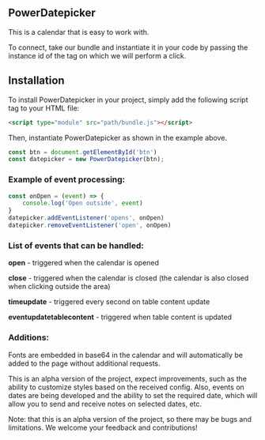 ## PowerDatepicker

This is a calendar that is easy to work with.

To connect, take our bundle and instantiate it in your code by passing the instance id of the tag on which we will perform a click.

## Installation
To install PowerDatepicker in your project, simply add the following script tag to your HTML file:

```html
<script type="module" src="path/bundle.js"></script>
```

Then, instantiate PowerDatepicker as shown in the example above.

```javascript
const btn = document.getElementById('btn')
const datepicker = new PowerDatepicker(btn);
```

### Example of event processing:
```javascript
const onOpen = (event) => {
    console.log('Open outside', event)
}
datepicker.addEventListener('opens', onOpen)
datepicker.removeEventListener('open', onOpen)
```

### List of events that can be handled:

**open** - triggered when the calendar is opened

**close** - triggered when the calendar is closed (the calendar is also closed when clicking outside the area)

**timeupdate** - triggered every second on table content update

**eventupdatetablecontent** - triggered when table content is updated

### Additions:

Fonts are embedded in base64 in the calendar and will automatically be added to the page without additional requests.

This is an alpha version of the project, expect improvements, such as the ability to customize styles based on the received config. Also, events on dates are being developed and the ability to set the required date, which will allow you to send and receive notes on selected dates, etc.



Note: that this is an alpha version of the project, so there may be bugs and limitations. We welcome your feedback and contributions!